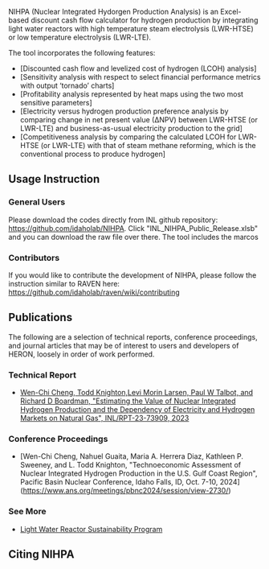 
NIHPA (Nuclear Integrated Hydorgen Production Analysis) is an Excel-based discount cash flow calculator for hydrogen production by integrating light water reactors with high temperature steam electrolysis (LWR-HTSE) or low temperature electrolysis (LWR-LTE).  
 
The tool incorporates the following features:

- [Discounted cash flow and levelized cost of hydrogen (LCOH) analysis]
- [Sensitivity analysis with respect to select financial performance metrics with output ‘tornado’ charts] 
- [Profitability analysis represented by heat maps using the two most sensitive parameters] 
- [Electricity versus hydrogen production preference analysis by comparing change in net present value (∆NPV) between LWR-HTSE (or LWR-LTE) and business-as-usual electricity production to the grid]
- [Competitiveness analysis by comparing the calculated LCOH for LWR-HTSE (or LWR-LTE) with that of steam methane reforming, which is the conventional process to produce hydrogen]

## Usage Instruction

### General Users
Please download the codes directly from INL github repository: https://github.com/idaholab/NIHPA. Click "INL_NIHPA_Public_Release.xlsb" and you can download the raw file over there. The tool includes the marcos 

### Contributors
If you would like to contribute the development of NIHPA, please follow the instruction similar to RAVEN here: https://github.com/idaholab/raven/wiki/contributing 

## Publications
The following are a selection of technical reports, conference proceedings, and journal articles that may be of interest to users and developers of HERON, loosely in order of work performed.

### Technical Report
- [Wen-Chi Cheng, Todd Knighton,Levi Morin Larsen, Paul W Talbot, and Richard D Boardman, "Estimating the Value of Nuclear Integrated Hydrogen Production and the Dependency of Electricity and Hydrogen Markets on Natural Gas", INL/RPT-23-73909, 2023](https://www.osti.gov/biblio/2315033)

### Conference Proceedings
- [Wen-Chi Cheng, Nahuel Guaita, Maria A. Herrera Diaz, Kathleen P. Sweeney, and L. Todd Knighton, "Technoeconomic Assessment of Nuclear Integrated Hydrogen Production in the U.S. Gulf Coast Region", Pacific Basin Nuclear Conference, Idaho Falls, ID, Oct. 7-10, 2024]
(https://www.ans.org/meetings/pbnc2024/session/view-2730/)

### See More
- [Light Water Reactor Sustainability Program](https://lwrs.inl.gov/SitePages/Home.aspx)

## Citing NIHPA


